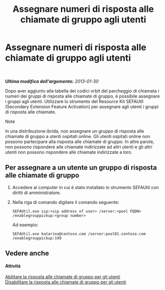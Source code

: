 ﻿---
title: Assegnare numeri di risposta alle chiamate di gruppo agli utenti
TOCTitle: Assegnare numeri di risposta alle chiamate di gruppo agli utenti
ms:assetid: b8e79275-8e7e-4799-b908-f34f61df22f0
ms:mtpsurl: https://technet.microsoft.com/it-it/library/JJ945647(v=OCS.15)
ms:contentKeyID: 52062296
ms.date: 08/24/2015
mtps_version: v=OCS.15
ms.translationtype: HT
---

# Assegnare numeri di risposta alle chiamate di gruppo agli utenti

 

_**Ultima modifica dell'argomento:** 2013-01-30_

Dopo aver aggiunto alla tabella dei codici orbit del parcheggio di chiamata i numeri dei gruppi di risposta alle chiamate di gruppo, è possibile assegnare i gruppi agli utenti. Utilizzare lo strumento del Resource Kit SEFAUtil (Secondary Extension Feature Activation) per assegnare agli utenti i gruppi di risposta alle chiamate.


> [!NOTE]
> In una distribuzione ibrida, non assegnare un gruppo di risposta alle chiamate di gruppo a utenti ospitati online. Gli utenti ospitati online non possono partecipare alla risposta alle chiamate di gruppo. In altre parole, non possono rispondere alle chiamate indirizzate ad altri utenti e gli altri utenti non possono rispondere alle chiamate indirizzate a loro.



## Per assegnare a un utente un gruppo di risposta alle chiamate di gruppo

1.  Accedere al computer in cui è stato installato lo strumento SEFAUtil con diritti di amministratore.

2.  Nella riga di comando digitare il comando seguente:
    
        SEFAUtil.exe sip:<sip address of user> /server:<pool FQDN> /enablegrouppickup:<group number>
    
    Ad esempio:
    
        SEFAUtil.exe katarina@contoso.com /server:pool01.contoso.com /enablegrouppickup:199

## Vedere anche

#### Attività

[Abilitare la risposta alle chiamate di gruppo per gli utenti](lync-server-2013-enable-group-call-pickup-for-users.md)  
[Disabilitare la risposta alle chiamate di gruppo per gli utenti](lync-server-2013-disable-group-call-pickup-for-users.md)

